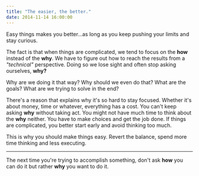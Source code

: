 ```yaml
---
title: "The easier, the better."
date: 2014-11-14 16:00:00
---
```


Easy things makes you better...as long as you keep pushing your limits and stay curious.

The fact is that when things are complicated, we tend to focus on the **how** instead of the **why**.
We have to figure out how to reach the results from a *"technical"* perspective.
Doing so we lose sight and often stop asking ourselves, **why?**

Why are we doing it that way? Why should we even do that? What are the goals?
What are we trying to solve in the end?

There's a reason that explains why it's so hard to stay focused.
Whether it's about money, time or whatever, everything has a cost.
You can't keep asking **why** without taking act.
You might not have much time to think about the **why** neither.
You have to make choices and get the job done.
If things are complicated, you better start early and avoid thinking too much.

This is why you should make things easy.
Revert the balance, spend more time thinking and less executing.



___
The next time you're trying to accomplish something, don't ask **how**
you can do it but rather **why** you want to do it.
